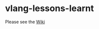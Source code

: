# vlang-lessons-learnt

Please see the [Wiki](https://github.com/jdonnerstag/vlang-lessons-learnt/wiki)
